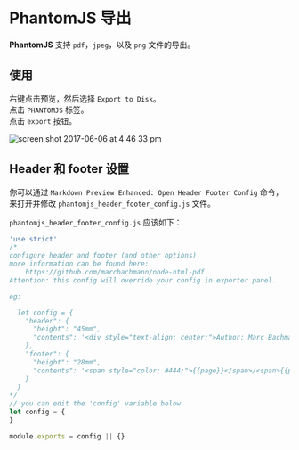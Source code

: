 # PhantomJS 导出  

**PhantomJS** 支持 `pdf`，`jpeg`，以及 `png` 文件的导出。  

## 使用
右键点击预览，然后选择 `Export to Disk`。    
点击 `PHANTOMJS` 标签。     
点击 `export` 按钮。    

![screen shot 2017-06-06 at 4 46 33 pm](https://user-images.githubusercontent.com/1908863/26853700-a85dba6a-4ad8-11e7-9d42-78b1e4249e83.png)

## Header 和 footer 设置
你可以通过 `Markdown Preview Enhanced: Open Header Footer Config` 命令，来打开并修改 `phantomjs_header_footer_config.js` 文件。  

`phantomjs_header_footer_config.js` 应该如下：    


```javascript
'use strict'
/*
configure header and footer (and other options)
more information can be found here:
    https://github.com/marcbachmann/node-html-pdf
Attention: this config will override your config in exporter panel.

eg:

  let config = {
    "header": {
      "height": "45mm",
      "contents": '<div style="text-align: center;">Author: Marc Bachmann</div>'
    },
    "footer": {
      "height": "28mm",
      "contents": '<span style="color: #444;">{{page}}</span>/<span>{{pages}}</span>'
    }
  }
*/
// you can edit the 'config' variable below
let config = {
}

module.exports = config || {}
```

